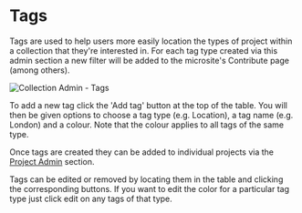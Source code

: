 # Tags

Tags are used to help users more easily location the types of project within a
collection that they're interested in. For each tag type created via this
admin section a new filter will be added to the microsite's Contribute
page (among others).

![Collection Admin - Tags](/assets/admin-collection-tags.png?raw=true)

To add a new tag click the 'Add tag' button at the top of the table. You
will then be given options to choose a tag type (e.g. Location), a tag name
(e.g. London) and a colour. Note that the colour applies to all tags of the
same type.

Once tags are created they can be added to individual projects via the
[Project Admin](admin/project.md) section.

Tags can be edited or removed by locating them in the table and clicking the
corresponding buttons. If you want to edit the color for a particular tag type
just click edit on any tags of that type.